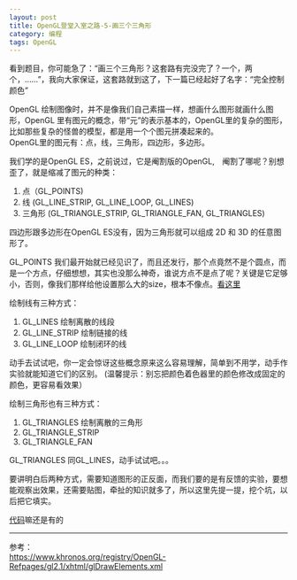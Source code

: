 ```yaml
---
layout: post
title: OpenGL登堂入室之路-5-画三个三角形
category: 编程
tags: OpenGL
---
```


看到题目，你可能急了：“画三个三角形？这套路有完没完了？一个，两个，……”，我向大家保证，这套路就到这了，下一篇已经起好了名字：“完全控制颜色”


OpenGL 绘制图像时，并不是像我们自己素描一样，想画什么图形就画什么图形，OpenGL 里有图元的概念，带“元”的表示基本的，OpenGL里的复杂的图形，比如那些复杂的怪兽的模型，都是用一个个图元拼凑起来的。  
OpenGL里的图元有：点，线，三角形，四边形，多边形。  

我们学的是OpenGL ES，之前说过，它是阉割版的OpenGL,　阉割了哪呢？别想歪了，就是缩减了图元的种类：

1. 点（GL\_POINTS)
2. 线 (GL\_LINE\_STRIP, GL\_LINE\_LOOP, GL\_LINES)
3. 三角形 (GL\_TRIANGLE\_STRIP, GL\_TRIANGLE\_FAN, GL\_TRIANGLES)

四边形跟多边形在OpenGL ES没有，因为三角形就可以组成 2D 和 3D 的任意图形了。  

GL\_POINTS 我们最开始就已经见识了，而且还发行，那个点竟然不是个圆点，而是一个方点，仔细想想，其实也没那么神奇，谁说方点不是点了呢？关键是它足够小，否则，像我们那样给他设置那么大的size，根本不像点。[看这里](http://jinguoliang.github.io/2017/02/07/the-way-to-opengl-2.html)  

绘制线有三种方式：

1. GL\_LINES  绘制离散的线段
2. GL\_LINE\_STRIP 绘制链接的线
3. GL\_LINE\_LOOP 绘制闭环的线

动手去试试吧，你一定会惊讶这些概念原来这么容易理解，简单到不用学，动手作实验就能知道它们的区别。
(温馨提示：别忘把颜色着色器里的颜色修改成固定的颜色，更容易看效果）

绘制三角形也有三种方式：

1. GL\_TRIANGLES 绘制离散的三角形
2. GL\_TRIANGLE\_STRIP
3. GL\_TRIANGLE\_FAN

GL\_TRIANGLES 同GL\_LINES，动手试试吧。。。

要讲明白后两种方式，需要知道图形的正反面，而我们要的是有反馈的实验，要想能观察出效果，还需要贴图，牵扯的知识就多了，所以这里先提一提，挖个坑，以后把它填实。

[代码](https://github.com/jinguoliang/RoadToOpenGLOnAndroid/tree/branch-step5)嘛还是有的

---

参考：  
https://www.khronos.org/registry/OpenGL-Refpages/gl2.1/xhtml/glDrawElements.xml
